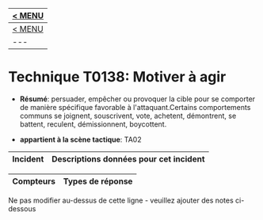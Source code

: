 |[< MENU](../README.md)|
|---|
|[< MENU](../../README.md)|
|---|
# Technique T0138: Motiver à agir

* **Résumé**: persuader, empêcher ou provoquer la cible pour se comporter de manière spécifique favorable à l'attaquant.Certains comportements communs se joignent, souscrivent, vote, achetent, démontrent, se battent, reculent, démissionnent, boycottent.

* **appartient à la scène tactique**: TA02


|Incident |Descriptions données pour cet incident |
|-------- |-------------------- |



|Compteurs |Types de réponse |
|-------- |-------------- |


Ne pas modifier au-dessus de cette ligne - veuillez ajouter des notes ci-dessous